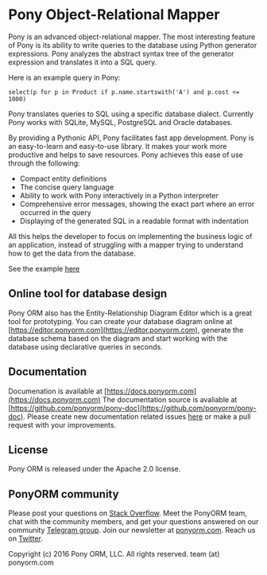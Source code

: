 Pony Object-Relational Mapper
=============================

Pony is an advanced object-relational mapper. The most interesting feature of Pony is its ability to write queries to the database using Python generator expressions. Pony analyzes the abstract syntax tree of the generator expression and translates it into a SQL query.

Here is an example query in Pony:

    select(p for p in Product if p.name.startswith('A') and p.cost <= 1000)

Pony translates queries to SQL using a specific database dialect. Currently Pony works with SQLite, MySQL, PostgreSQL and Oracle databases.

By providing a Pythonic API, Pony facilitates fast app development. Pony is an easy-to-learn and easy-to-use library. It makes your work more productive and helps to save resources. Pony achieves this ease of use through the following:

* Compact entity definitions
* The concise query language
* Ability to work with Pony interactively in a Python interpreter
* Comprehensive error messages, showing the exact part where an error occurred in the query
* Displaying of the generated SQL in a readable format with indentation

All this helps the developer to focus on implementing the business logic of an application, instead of struggling with a mapper trying to understand how to get the data from the database.

See the example [here](https://github.com/ponyorm/pony/blob/orm/pony/orm/examples/estore.py)


Online tool for database design
-------------------------------

Pony ORM also has the Entity-Relationship Diagram Editor which is a great tool for prototyping. You can create your database diagram online at [https://editor.ponyorm.com](https://editor.ponyorm.com), generate the database schema based on the diagram and start working with the database using declarative queries in seconds.


Documentation
-------------

Documenation is available at [https://docs.ponyorm.com](https://docs.ponyorm.com)
The documentation source is avaliable at [https://github.com/ponyorm/pony-doc](https://github.com/ponyorm/pony-doc).
Please create new documentation related issues [here](https://github.com/ponyorm/pony-doc/issues) or make a pull request with your improvements.


License
-------

Pony ORM is released under the Apache 2.0 license.


PonyORM community
-----------------

Please post your questions on [Stack Overflow](http://stackoverflow.com/questions/tagged/ponyorm).
Meet the PonyORM team, chat with the community members, and get your questions answered on our community [Telegram group](https://telegram.me/ponyorm).
Join our newsletter at [ponyorm.com](https://ponyorm.com).
Reach us on [Twitter](https://twitter.com/ponyorm).

Copyright (c) 2016 Pony ORM, LLC. All rights reserved. team (at) ponyorm.com
